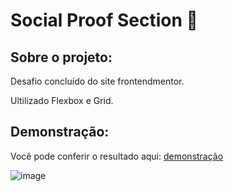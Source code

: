 # Social Proof Section 💙
## Sobre o projeto:

Desafio concluído do site frontendmentor.

Ultilizado Flexbox e Grid.
## Demonstração:

Você pode conferir o resultado aqui: [demonstração](https://social-proof-section12.netlify.app/)

![image](https://user-images.githubusercontent.com/63968296/108011078-15de0d80-6fe5-11eb-85d9-735379280fb5.png)

